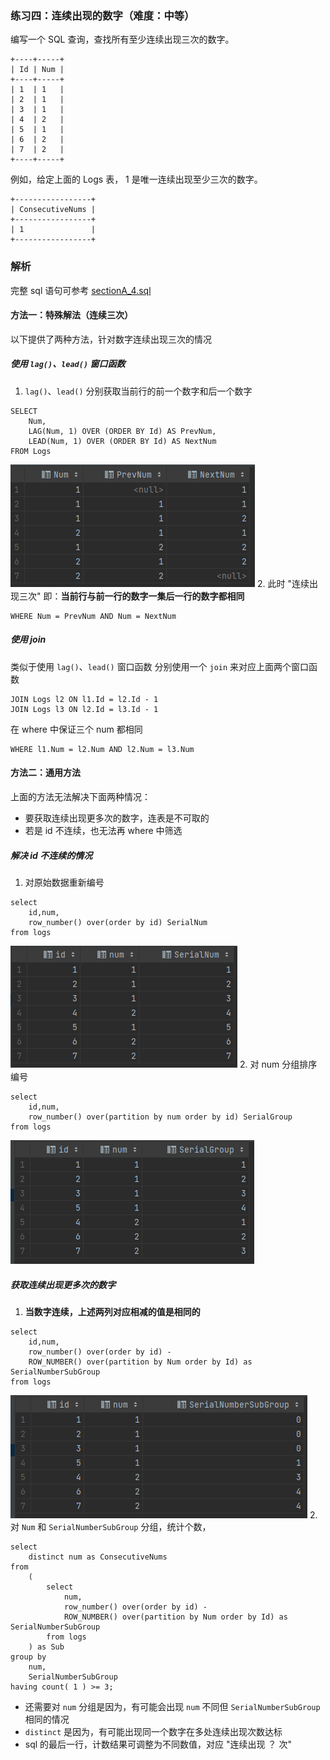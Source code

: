### 练习四：连续出现的数字（难度：中等）

编写一个 SQL 查询，查找所有至少连续出现三次的数字。

```plain
+----+-----+
| Id | Num |
+----+-----+
| 1  | 1   |
| 2  | 1   |
| 3  | 1   |
| 4  | 2   |
| 5  | 1   |
| 6  | 2   |
| 7  | 2   |
+----+-----+
```
例如，给定上面的 Logs 表， 1 是唯一连续出现至少三次的数字。
```plain
+-----------------+
| ConsecutiveNums |
+-----------------+
| 1               |
+-----------------+
```

### 解析
完整 sql 语句可参考 [sectionA_4.sql](https://github.com/hd2yao/learn-sql/blob/master/datawhale/wonderful-sql/sectionA-4/sectionA_4.sql)

#### 方法一：特殊解法（连续三次）
以下提供了两种方法，针对数字连续出现三次的情况
##### 使用 `lag()`、`lead()` 窗口函数
1. `lag()`、`lead()` 分别获取当前行的前一个数字和后一个数字
```mysql
SELECT
    Num,
    LAG(Num, 1) OVER (ORDER BY Id) AS PrevNum,
    LEAD(Num, 1) OVER (ORDER BY Id) AS NextNum
FROM Logs
```
![function4-1](function4-1.png)
2. 此时 "连续出现三次" 即：**当前行与前一行的数字一集后一行的数字都相同**
```mysql
WHERE Num = PrevNum AND Num = NextNum
```
##### 使用 join
类似于使用 `lag()`、`lead()` 窗口函数
分别使用一个 `join` 来对应上面两个窗口函数
```mysql
JOIN Logs l2 ON l1.Id = l2.Id - 1
JOIN Logs l3 ON l2.Id = l3.Id - 1
```
在 where 中保证三个 num 都相同
```mysql
WHERE l1.Num = l2.Num AND l2.Num = l3.Num
```

#### 方法二：通用方法
上面的方法无法解决下面两种情况：
- 要获取连续出现更多次的数字，连表是不可取的
- 若是 id 不连续，也无法再 where 中筛选


##### 解决 id 不连续的情况
1. 对原始数据重新编号
```mysql
select
    id,num,
    row_number() over(order by id) SerialNum
from logs
```
![function4-2](function4-2.png)
2. 对 num 分组排序编号
```mysql
select
    id,num,
    row_number() over(partition by num order by id) SerialGroup
from logs
```
![function4-3](function4-3.png)

##### 获取连续出现更多次的数字
1. **当数字连续，上述两列对应相减的值是相同的**
```mysql
select
    id,num,
    row_number() over(order by id) -
    ROW_NUMBER() over(partition by Num order by Id) as SerialNumberSubGroup
from logs
```
![function4-4](function4-4.png)
2. 对 `Num` 和 `SerialNumberSubGroup` 分组，统计个数，
```mysql
select
    distinct num as ConsecutiveNums
from
    (
        select
            num,
            row_number() over(order by id) -
            ROW_NUMBER() over(partition by Num order by Id) as SerialNumberSubGroup
        from logs
    ) as Sub
group by
    num,
    SerialNumberSubGroup
having count( 1 ) >= 3;
```
- 还需要对 `num` 分组是因为，有可能会出现 `num` 不同但 `SerialNumberSubGroup` 相同的情况
- `distinct` 是因为，有可能出现同一个数字在多处连续出现次数达标
- sql 的最后一行，计数结果可调整为不同数值，对应 "连续出现 ？ 次"